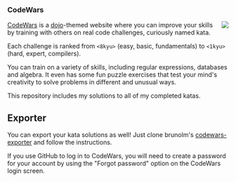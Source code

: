 ### CodeWars

<img align="right" src="http://d3l8wp33uu8nxs.cloudfront.net/assets/logos/logo-square-red-big-4e51d3c67160dc4d16ffde19adfcd0fc.png">

[CodeWars](http://www.codewars.com/) is a [dojo](https://en.wikipedia.org/wiki/Dojo)-themed website where you can improve your skills by training with others on real code challenges, curiously named kata.

Each challenge is ranked from `<8kyu>` (easy, basic, fundamentals) to `<1kyu>` (hard, expert, compilers).

You can train on a variety of skills, including regular expressions, databases and algebra. It even has some fun puzzle exercises that test your mind's creativity to solve problems in different and unusual ways.

This repository includes my solutions to all of my completed katas.

## Exporter

You can export your kata solutions as well! Just clone brunolm's [codewars-exporter](https://github.com/brunolm/codewars-exporter) and follow the instructions.

If you use GitHub to log in to CodeWars, you will need to create a password for your account by using the "Forgot password" option on the CodeWars login screen.
